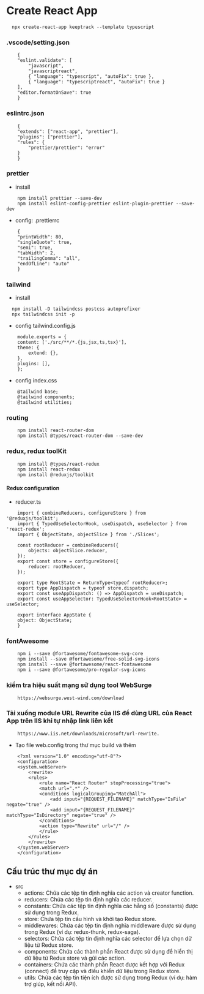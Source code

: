 # Create React App

```
  npx create-react-app keeptrack --template typescript
```

### .vscode/setting.json

```
    {
    "eslint.validate": [
        "javascript",
        "javascriptreact",
        { "language": "typescript", "autoFix": true },
        { "language": "typescriptreact", "autoFix": true }
    ],
    "editor.formatOnSave": true
    }
```

### eslintrc.json

```
    {
    "extends": ["react-app", "prettier"],
    "plugins": ["prettier"],
    "rules": {
        "prettier/prettier": "error"
    }
    }
```

### prettier

- install

```
    npm install prettier --save-dev
    npm install eslint-config-prettier eslint-plugin-prettier --save-dev
```

- config: .prettierrc

```
    {
    "printWidth": 80,
    "singleQuote": true,
    "semi": true,
    "tabWidth": 2,
    "trailingComma": "all",
    "endOfLine": "auto"
    }
```

### tailwind

- install

```
  npm install -D tailwindcss postcss autoprefixer
  npx tailwindcss init -p
```

- config tailwind.config.js

```
    module.exports = {
    content: ['./src/**/*.{js,jsx,ts,tsx}'],
    theme: {
        extend: {},
    },
    plugins: [],
    };

```

- config index.css

```
    @tailwind base;
    @tailwind components;
    @tailwind utilities;
```

### routing

```
    npm install react-router-dom
    npm install @types/react-router-dom --save-dev
```

### redux, redux toolKit

```
    npm install @types/react-redux
    npm install react-redux
    npm install @reduxjs/toolkit
```

#### Redux configuration

- reducer.ts

```
    import { combineReducers, configureStore } from '@reduxjs/toolkit';
    import { TypedUseSelectorHook, useDispatch, useSelector } from 'react-redux';
    import { ObjectState, objectSlice } from './Slices';

    const rootReducer = combineReducers({
        objects: objectSlice.reducer,
    });
    export const store = configureStore({
        reducer: rootReducer,
    });

    export type RootState = ReturnType<typeof rootReducer>;
    export type AppDispatch = typeof store.dispatch;
    export const useAppDispatch: () => AppDispatch = useDispatch;
    export const useAppSelector: TypedUseSelectorHook<RootState> = useSelector;

    export interface AppState {
    object: ObjectState;
    }
```

### fontAwesome

```
    npm i --save @fortawesome/fontawesome-svg-core
    npm install --save @fortawesome/free-solid-svg-icons
    npm install --save @fortawesome/react-fontawesome
    npm i --save @fortawesome/pro-regular-svg-icons
```

### kiểm tra hiệu suất mạng sử dụng tool WebSurge

```
    https://websurge.west-wind.com/download
```

### Tải xuống module URL Rewrite của IIS để dùng URL của React App trên IIS khi tự nhập link liên kết

```
    https://www.iis.net/downloads/microsoft/url-rewrite.
```

- Tạo file web.config trong thư mục build và thêm

```
    <?xml version="1.0" encoding="utf-8"?>
    <configuration>
    <system.webServer>
        <rewrite>
        <rules>
            <rule name="React Router" stopProcessing="true">
            <match url=".*" />
            <conditions logicalGrouping="MatchAll">
                <add input="{REQUEST_FILENAME}" matchType="IsFile" negate="true" />
                <add input="{REQUEST_FILENAME}" matchType="IsDirectory" negate="true" />
            </conditions>
            <action type="Rewrite" url="/" />
            </rule>
        </rules>
        </rewrite>
    </system.webServer>
    </configuration>
```
## Cấu trúc thư mục dự án

- src
  - actions: Chứa các tệp tin định nghĩa các action và creator function.
  - reducers: Chứa các tệp tin định nghĩa các reducer.
  - constants: Chứa các tệp tin định nghĩa các hằng số (constants) được sử dụng trong Redux.
  - store: Chứa tệp tin cấu hình và khởi tạo Redux store.
  - middlewares: Chứa các tệp tin định nghĩa middleware được sử dụng trong Redux (ví dụ: redux-thunk, redux-saga).
  - selectors: Chứa các tệp tin định nghĩa các selector để lựa chọn dữ liệu từ Redux store.
  - components: Chứa các thành phần React được sử dụng để hiển thị dữ liệu từ Redux store và gửi các action.
  - containers: Chứa các thành phần React được kết hợp với Redux (connect) để truy cập và điều khiển dữ liệu trong Redux store.
  - utils: Chứa các tệp tin tiện ích được sử dụng trong Redux (ví dụ: hàm trợ giúp, kết nối API).
